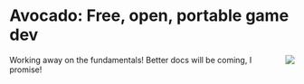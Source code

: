 # Avocado: Free, open, portable game dev

<img align="right" src="https://raw.github.com/cha0s/avocado/master/logo.jpg">

Working away on the fundamentals! Better docs will be coming, I promise!
